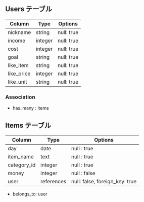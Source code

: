
## Users テーブル
| Column             | Type    | Options     |
| ------------------ | ------- | ----------- |
| nickname           | string  | null: true  |
| income             | integer | null: true  |
| cost               | integer | null: true  |
| goal               | string  | null: true  |
| like_item          | string  | null: true  |
| like_price         | integer | null: true  |
| like_unit          | string  | null: true  |
### Association
- has_many : items


## Items テーブル
|Column                     |Type             |Options                          |
|---------------------------|-----------------|---------------------------------|
|day                        |date             |null : true                      |
|item_name                  |text             |null : true                      |
|category_id                |integer          |null : true                      |
|money                      |integer          |null : false                     |
|user                       |references       |null: false, foreign_key: true   |
- belongs_to: user